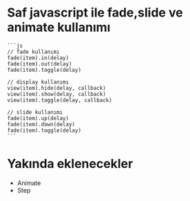 # Saf javascript ile fade,slide ve animate kullanımı
    ```js
    // fade kullanımı
    fade(item).in(delay)
    fade(item).out(delay)
    fade(item).toggle(delay)
    
    // display kullanımı
    view(item).hide(delay, callback)
    view(item).show(delay, callback)
    view(item).toggle(delay, callback)
    
    // slide kullanımı
    fade(item).up(delay)
    fade(item).down(delay)
    fade(item).toggle(delay)
    ```
# Yakında eklenecekler
- Animate
- Step
